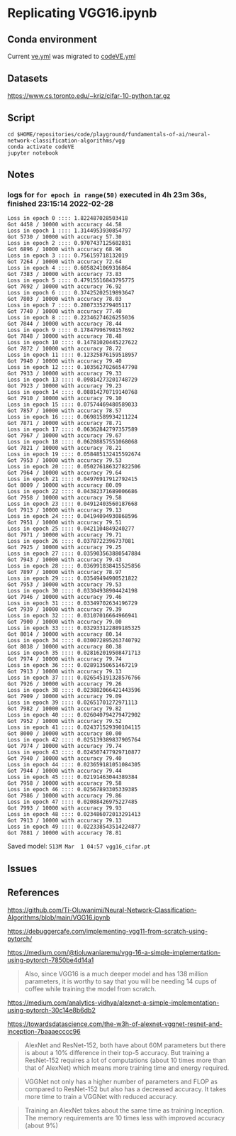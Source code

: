 # Replicating VGG16.ipynb

## Conda environment 
Current [ve.yml](../../conda-virtual-environment/ve.yml) was migrated to [codeVE.yml](../../../conda/create-virtual-environments/codeVE.yml)

## Datasets
https://www.cs.toronto.edu/~kriz/cifar-10-python.tar.gz

## Script 
```
cd $HOME/repositories/code/playground/fundamentals-of-ai/neural-network-classification-algorithms/vgg
conda activate codeVE
jupyter notebook
```

## Notes

### logs for `for epoch in range(50)` executed in 4h 23m 36s, finished 23:15:14 2022-02-28
``` 
Loss in epoch 0 :::: 1.822487028503418
Got 4458 / 10000 with accuracy 44.58
Loss in epoch 1 :::: 1.3144953930854797
Got 5730 / 10000 with accuracy 57.30
Loss in epoch 2 :::: 0.9707437125682831
Got 6896 / 10000 with accuracy 68.96
Loss in epoch 3 :::: 0.756159718132019
Got 7264 / 10000 with accuracy 72.64
Loss in epoch 4 :::: 0.6058241069316864
Got 7383 / 10000 with accuracy 73.83
Loss in epoch 5 :::: 0.47915516843795775
Got 7692 / 10000 with accuracy 76.92
Loss in epoch 6 :::: 0.37425202519893647
Got 7803 / 10000 with accuracy 78.03
Loss in epoch 7 :::: 0.2807335279405117
Got 7740 / 10000 with accuracy 77.40
Loss in epoch 8 :::: 0.22346274626255036
Got 7844 / 10000 with accuracy 78.44
Loss in epoch 9 :::: 0.17847996798157692
Got 7848 / 10000 with accuracy 78.48
Loss in epoch 10 :::: 0.14781020445227622
Got 7872 / 10000 with accuracy 78.72
Loss in epoch 11 :::: 0.12325876159518957
Got 7940 / 10000 with accuracy 79.40
Loss in epoch 12 :::: 0.10356270266547798
Got 7933 / 10000 with accuracy 79.33
Loss in epoch 13 :::: 0.09814273201748729
Got 7923 / 10000 with accuracy 79.23
Loss in epoch 14 :::: 0.08814270719140768
Got 7910 / 10000 with accuracy 79.10
Loss in epoch 15 :::: 0.07574469480589033
Got 7857 / 10000 with accuracy 78.57
Loss in epoch 16 :::: 0.06981589934211224
Got 7871 / 10000 with accuracy 78.71
Loss in epoch 17 :::: 0.06362842797357589
Got 7967 / 10000 with accuracy 79.67
Loss in epoch 18 :::: 0.06208857551068068
Got 7821 / 10000 with accuracy 78.21
Loss in epoch 19 :::: 0.058485132415592674
Got 7953 / 10000 with accuracy 79.53
Loss in epoch 20 :::: 0.050276186327822506
Got 7964 / 10000 with accuracy 79.64
Loss in epoch 21 :::: 0.04976917912792415
Got 8009 / 10000 with accuracy 80.09
Loss in epoch 22 :::: 0.04382371689006686
Got 7958 / 10000 with accuracy 79.58
Loss in epoch 23 :::: 0.04912403560187668
Got 7913 / 10000 with accuracy 79.13
Loss in epoch 24 :::: 0.04194094930868596
Got 7951 / 10000 with accuracy 79.51
Loss in epoch 25 :::: 0.0421104849240277
Got 7971 / 10000 with accuracy 79.71
Loss in epoch 26 :::: 0.0378722396737081
Got 7925 / 10000 with accuracy 79.25
Loss in epoch 27 :::: 0.035903563880547884
Got 7943 / 10000 with accuracy 79.43
Loss in epoch 28 :::: 0.036991838415525856
Got 7897 / 10000 with accuracy 78.97
Loss in epoch 29 :::: 0.03549494900521822
Got 7953 / 10000 with accuracy 79.53
Loss in epoch 30 :::: 0.03304938904424198
Got 7946 / 10000 with accuracy 79.46
Loss in epoch 31 :::: 0.03349702634196729
Got 7939 / 10000 with accuracy 79.39
Loss in epoch 32 :::: 0.03107016664966941
Got 7900 / 10000 with accuracy 79.00
Loss in epoch 33 :::: 0.032933122889185325
Got 8014 / 10000 with accuracy 80.14
Loss in epoch 34 :::: 0.030072895263740792
Got 8038 / 10000 with accuracy 80.38
Loss in epoch 35 :::: 0.028162019508471713
Got 7974 / 10000 with accuracy 79.74
Loss in epoch 36 :::: 0.02891350651467219
Got 7913 / 10000 with accuracy 79.13
Loss in epoch 37 :::: 0.026545191328576766
Got 7926 / 10000 with accuracy 79.26
Loss in epoch 38 :::: 0.023882066421443596
Got 7909 / 10000 with accuracy 79.09
Loss in epoch 39 :::: 0.02651701272971113
Got 7982 / 10000 with accuracy 79.82
Loss in epoch 40 :::: 0.026040794279472902
Got 7952 / 10000 with accuracy 79.52
Loss in epoch 41 :::: 0.024371529390104115
Got 8000 / 10000 with accuracy 80.00
Loss in epoch 42 :::: 0.025139389837905764
Got 7974 / 10000 with accuracy 79.74
Loss in epoch 43 :::: 0.024507477929710877
Got 7940 / 10000 with accuracy 79.40
Loss in epoch 44 :::: 0.023659181051084305
Got 7944 / 10000 with accuracy 79.44
Loss in epoch 45 :::: 0.02191463044389384
Got 7958 / 10000 with accuracy 79.58
Loss in epoch 46 :::: 0.02567893305339385
Got 7986 / 10000 with accuracy 79.86
Loss in epoch 47 :::: 0.02088426975227485
Got 7993 / 10000 with accuracy 79.93
Loss in epoch 48 :::: 0.023486072013291413
Got 7913 / 10000 with accuracy 79.13
Loss in epoch 49 :::: 0.022338543514224877
Got 7881 / 10000 with accuracy 78.81
```

Saved model: `513M Mar  1 04:57 vgg16_cifar.pt`





## Issues

## References

https://github.com/Ti-Oluwanimi/Neural-Network-Classification-Algorithms/blob/main/VGG16.ipynb

https://debuggercafe.com/implementing-vgg11-from-scratch-using-pytorch/  

https://medium.com/@tioluwaniaremu/vgg-16-a-simple-implementation-using-pytorch-7850be4d14a1  
> Also, since VGG16 is a much deeper model and has 138 million parameters, 
> it is worthy to say that you will be needing 
> 14 cups of coffee while training the model from scratch.


https://medium.com/analytics-vidhya/alexnet-a-simple-implementation-using-pytorch-30c14e8b6db2 

https://towardsdatascience.com/the-w3h-of-alexnet-vggnet-resnet-and-inception-7baaaecccc96
> AlexNet and ResNet-152, both have about 60M parameters but there is about a 10% difference in their top-5 accuracy. 
> But training a ResNet-152 requires a lot of computations (about 10 times more than that of AlexNet) which means 
> more training time and energy required.

> VGGNet not only has a higher number of parameters and FLOP as compared to ResNet-152 
> but also has a decreased accuracy. It takes more time to train a VGGNet with reduced accuracy.

> Training an AlexNet takes about the same time as training Inception. 
> The memory requirements are 10 times less with improved accuracy (about 9%)


